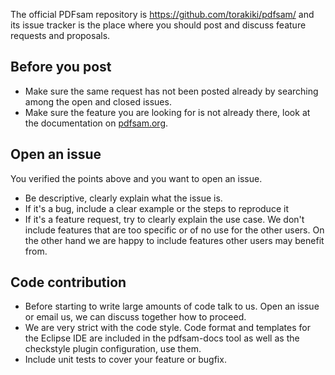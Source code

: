 The official PDFsam repository is https://github.com/torakiki/pdfsam/ and its issue tracker is the place where you should post and discuss feature requests and proposals.

Before you post
---------
 - Make sure the same request has not been posted already by searching among the open and closed issues.
 - Make sure the feature you are looking for is not already there, look at the documentation on [pdfsam.org].

Open an issue
---------
You verified the points above and you want to open an issue.
 - Be descriptive, clearly explain what the issue is.
 - If it's a bug, include a clear example or the steps to reproduce it
 - If it's a feature request, try to clearly explain the use case. We don't include features that are too specific or of no use for the other users. On the other hand we are happy to include features other users may benefit from.

Code contribution
----------
 - Before starting to write large amounts of code talk to us. Open an issue or email us, we can discuss together how to proceed.
 - We are very strict with the code style. Code format and templates for the Eclipse IDE are included in the pdfsam-docs tool as well as the checkstyle plugin configuration, use them.
 - Include unit tests to cover your feature or bugfix.

 [pdfsam.org]: https://pdfsam.org